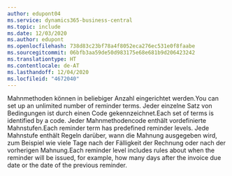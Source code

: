 ```yaml
---
author: edupont04
ms.service: dynamics365-business-central
ms.topic: include
ms.date: 12/03/2020
ms.author: edupont
ms.openlocfilehash: 738d83c23bf78a4f8052eca276ec531e0f8faabe
ms.sourcegitcommit: 06bfb3aa59de50d983175e68e681b9d206423242
ms.translationtype: HT
ms.contentlocale: de-AT
ms.lasthandoff: 12/04/2020
ms.locfileid: "4672040"
---
```

<span data-ttu-id="c4a10-101">Mahnmethoden können in beliebiger Anzahl eingerichtet werden.</span><span class="sxs-lookup"><span data-stu-id="c4a10-101">You can set up an unlimited number of reminder terms.</span></span> <span data-ttu-id="c4a10-102">Jeder einzelne Satz von Bedingungen ist durch einen Code gekennzeichnet.</span><span class="sxs-lookup"><span data-stu-id="c4a10-102">Each set of terms is identified by a code.</span></span> <span data-ttu-id="c4a10-103">Jeder Mahnmethodencode enthält vordefinierte Mahnstufen.</span><span class="sxs-lookup"><span data-stu-id="c4a10-103">Each reminder term has predefined reminder levels.</span></span> <span data-ttu-id="c4a10-104">Jede Mahnstufe enthält Regeln darüber, wann die Mahnung ausgegeben wird, zum Beispiel wie viele Tage nach der Fälligkeit der Rechnung oder nach der vorherigen Mahnung.</span><span class="sxs-lookup"><span data-stu-id="c4a10-104">Each reminder level includes rules about when the reminder will be issued, for example, how many days after the invoice due date or the date of the previous reminder.</span></span>

